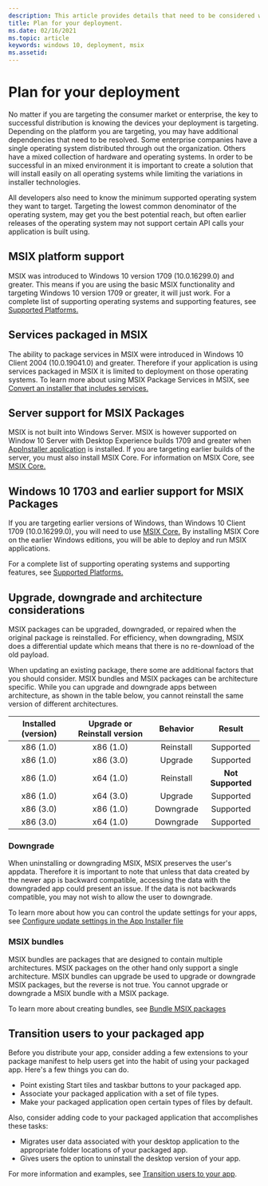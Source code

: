 ```yaml
---
description: This article provides details that need to be considered when deploying your MSIX packages on Windows devices in an enterprise environment.  This article is targeted at enterprise and IT Pros.
title: Plan for your deployment.
ms.date: 02/16/2021
ms.topic: article
keywords: windows 10, deployment, msix
ms.assetid:  
---
```

  
# Plan for your deployment

No matter if you are targeting the consumer market or enterprise, the key to successful distribution is knowing the devices your deployment is targeting. Depending on the platform you are targeting, you may have additional dependencies that need to be resolved. Some enterprise companies have a single operating system distributed through out the organization. Others have a mixed collection of hardware and operating systems. In order to be successful in an mixed environment it is important to create a solution that will install easily on all operating systems while limiting the variations in installer technologies. 

All developers also need to know the minimum supported operating system they want to target.  Targeting the lowest common denominator of the operating system, may get you the best potential reach, but often earlier releases of the operating system may not support certain API calls your application is built using.

## MSIX platform support
MSIX was introduced to Windows 10 version 1709 (10.0.16299.0) and greater.  This means if you are using the basic MSIX functionality and targeting Windows 10 version 1709 or greater, it will just work.  For a complete list of supporting operating systems and supporting features, see [Supported Platforms.](../supported-platforms.md)

## Services packaged in MSIX
The ability to package services in MSIX were introduced in Windows 10 Client 2004 (10.0.19041.0) and greater. Therefore if your application is using services packaged in MSIX it is limited to deployment on those operating systems. To learn more about using MSIX Package Services in MSIX, see [Convert an installer that includes services.](../packaging-tool/convert-an-installer-with-services.md)

## Server support for MSIX Packages
MSIX is not built into Windows Server.  MSIX is however supported on Window 10 Server with Desktop Experience builds 1709 and greater when [AppInstaller application](https://www.microsoft.com/p/app-installer/9nblggh4nns1) is installed.  If you are targeting earlier builds of the server, you must also install MSIX Core.  For information on MSIX Core, see [MSIX Core.](../msix-core/msixcore.md)

## Windows 10 1703 and earlier support for MSIX Packages
If you are targeting earlier versions of Windows, than Windows 10 Client 1709 (10.0.16299.0), you will need to use [MSIX Core.](../msix-core/msixcore.md) By installing MSIX Core on the earlier Windows editions, you will be able to deploy and run MSIX applications. 

For a complete list of supporting operating systems and supporting features, see [Supported Platforms.](../supported-platforms.md) 

## Upgrade, downgrade and architecture considerations
MSIX packages can be upgraded, downgraded, or repaired when the original package is reinstalled.  For efficiency, when downgrading, MSIX does a differential update which means that there is no re-download of the old payload.

When updating an existing package, there some are additional factors that you should consider.  MSIX bundles and MSIX packages can be architecture specific.  While you can upgrade and downgrade apps between architecture, as shown in the table below, you cannot reinstall the same version of different architectures.  

|Installed (version) |  Upgrade or Reinstall version  | Behavior |    Result|
| :---------------: | :-----------------------: | :----------------------:|    :----------------------:|  
| x86 (1.0)   |      x86 (1.0)              | Reinstall | Supported
| x86 (1.0)   |      x86 (3.0)              | Upgrade | Supported
| x86 (1.0)  |      x64 (1.0)              |  Reinstall |<b>Not Supported</b>
| x86 (1.0)  |      x64 (3.0)              |  Upgrade | Supported
| x86 (3.0)   |      x86 (1.0)              | Downgrade | Supported
| x86 (3.0)  |      x64 (1.0)              |  Downgrade | Supported

### Downgrade
When uninstalling or downgrading MSIX, MSIX preserves the user's appdata.  Therefore it is important to note that unless that data created by the newer app is backward compatible, accessing the data with the downgraded app could present an issue.  If the data is not backwards compatible, you may not wish to allow the user to downgrade.

To learn more about how you can control the update settings for your apps, see [Configure update settings in the App Installer file](../packaging-tool/convert-an-installer-with-services.md)

### MSIX bundles
MSIX bundles are packages that are designed to contain multiple architectures.  MSIX packages on the other hand only support a single  architecture.  MSIX bundles can upgrade be used to upgrade or downgrade MSIX packages, but the reverse is not true.  You cannot upgrade or downgrade a MSIX bundle with a MSIX package. 

To learn more about creating bundles, see [Bundle MSIX packages](../packaging-tool/bundle-msix-packages.md)

## Transition users to your packaged app

Before you distribute your app, consider adding a few extensions to your package manifest to help users get into the habit of using your packaged app. Here's a few things you can do.

* Point existing Start tiles and taskbar buttons to your packaged app.
* Associate your packaged application with a set of file types.
* Make your packaged application open certain types of files by default.

Also, consider adding code to your packaged application that accomplishes these tasks:

* Migrates user data associated with your desktop application to the appropriate folder locations of your packaged app.
* Gives users the option to uninstall the desktop version of your app.

For more information and examples, see [Transition users to your app](/windows/apps/desktop/modernize/desktop-to-uwp-distribute#transition-users-to-your-packaged-app).

